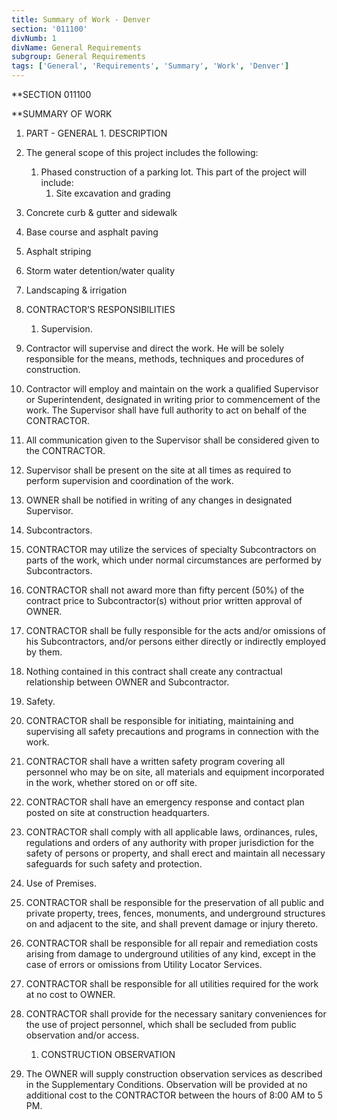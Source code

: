 ```yaml
---
title: Summary of Work - Denver
section: '011100'
divNumb: 1
divName: General Requirements
subgroup: General Requirements
tags: ['General', 'Requirements', 'Summary', 'Work', 'Denver']
---
```



 **SECTION 011100

 **SUMMARY OF WORK
   1. PART - GENERAL
    1. DESCRIPTION
   1. The general scope of this project includes the following:
      1. Phased construction of a parking lot. This part of the project will include:
         1. Site excavation and grading
2. Concrete curb & gutter and sidewalk
3. Base course and asphalt paving
4. Asphalt striping
5. Storm water detention/water quality
6. Landscaping & irrigation

2. CONTRACTOR’S RESPONSIBILITIES

   1. Supervision.
1.  Contractor will supervise and direct the work. He will be solely responsible for the means, methods, techniques and procedures of construction. 
2.  Contractor will employ and maintain on the work a qualified Supervisor or Superintendent, designated in writing prior to commencement of the work. The Supervisor shall have full authority to act on behalf of the CONTRACTOR.
3.  All communication given to the Supervisor shall be considered given to the CONTRACTOR.
4.  Supervisor shall be present on the site at all times as required to perform supervision and coordination of the work. 
5.  OWNER shall be notified in writing of any changes in designated Supervisor.
   1. Subcontractors.
1.  CONTRACTOR may utilize the services of specialty Subcontractors on parts of the work, which under normal circumstances are performed by Subcontractors.
2.  CONTRACTOR shall not award more than fifty percent (50%) of the contract price to Subcontractor(s) without prior written approval of OWNER.
3.  CONTRACTOR shall be fully responsible for the acts and/or omissions of his Subcontractors, and/or persons either directly or indirectly employed by them.
4.  Nothing contained in this contract shall create any contractual relationship between OWNER and Subcontractor.
   1. Safety.
1.  CONTRACTOR shall be responsible for initiating, maintaining and supervising all safety precautions and programs in connection with the work. 
2.  CONTRACTOR shall have a written safety program covering all personnel who may be on site, all materials and equipment incorporated in the work, whether stored on or off site. 
3.  CONTRACTOR shall have an emergency response and contact plan posted on site at construction headquarters.
4.  CONTRACTOR shall comply with all applicable laws, ordinances, rules, regulations and orders of any authority with proper jurisdiction for the safety of persons or property, and shall erect and maintain all necessary safeguards for such safety and protection.
   1. Use of Premises.
1.  CONTRACTOR shall be responsible for the preservation of all public and private property, trees, fences, monuments, and underground structures on and adjacent to the site, and shall prevent damage or injury thereto.
2.  CONTRACTOR shall be responsible for all repair and remediation costs arising from damage to underground utilities of any kind, except in the case of errors or omissions from Utility Locator Services.
3.  CONTRACTOR shall be responsible for all utilities required for the work at no cost to OWNER.
4.  CONTRACTOR shall provide for the necessary sanitary conveniences for the use of project personnel, which shall be secluded from public observation and/or access.
	1.  CONSTRUCTION OBSERVATION
   1. The OWNER will supply construction observation services as described in the Supplementary Conditions. Observation will be provided at no additional cost to the CONTRACTOR between the hours of 8:00 AM to 5 PM. 

